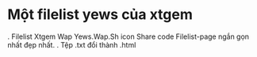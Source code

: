 # Một filelist yews của xtgem

. Filelist Xtgem Wap Yews.Wap.Sh icon Share code Filelist-page ngắn gọn nhất đẹp nhất.
. Tệp .txt đổi thành .html
